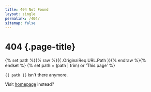 ```yaml
---
title: 404 Not Found
layout: single
permalink: /404/
sitemap: false
---
```

# 404 {.page-title}

{% set path %}{% raw %}{{ .OriginalReq.URL.Path }}{% endraw %}{% endset %}
{% set path = (path | trim) or 'This page' %}

<code data-path>{{ path }}</code> isn't there anymore.

Visit [homepage](/) instead?

<script>document.querySelector('[data-path]').textContent = document.location.pathname</script>